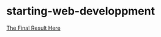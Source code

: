 # starting-web-developpment
[The Final Result Here](https://flavianomucedda.github.io/starting-web-developpment/)
